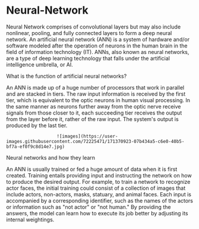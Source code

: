 # Neural-Network
Neural Network  comprises of convolutional layers but may also include nonlinear, pooling, and fully connected layers to form a deep  neural network.
An artificial neural network (ANN) is a system of hardware and/or software modeled after the operation of neurons in the human brain in the field of information technology (IT). ANNs, also known as neural networks, are a type of deep learning technology that falls under the artificial intelligence umbrella, or AI.

What is the function of artificial neural networks?

An ANN is made up of a huge number of processors that work in parallel and are stacked in tiers. The raw input information is received by the first tier, which is equivalent to the optic neurons in human visual processing. In the same manner as neurons further away from the optic nerve receive signals from those closer to it, each succeeding tier receives the output from the layer before it, rather of the raw input. The system's output is produced by the last tier.

                       ![images](https://user-images.githubusercontent.com/72225471/171370923-07b434a5-c6e0-40b5-bf7a-ef0f9c8d14e7.jpg)
                       
Neural networks and how they learn

An ANN is usually trained or fed a huge amount of data when it is first created. Training entails providing input and instructing the network on how to produce the desired output. For example, to train a network to recognize actor faces, the initial training could consist of a collection of images that include actors, non-actors, masks, statuary, and animal faces. Each input is accompanied by a corresponding identifier, such as the names of the actors or information such as "not actor" or "not human." By providing the answers, the model can learn how to execute its job better by adjusting its internal weightings.               

